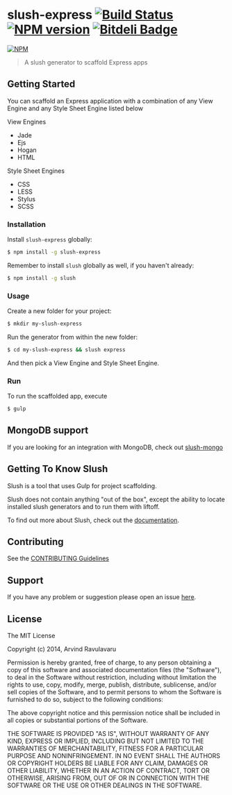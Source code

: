 # slush-express [![Build Status](https://secure.travis-ci.org/arvindr21/slush-express.png?branch=master)](https://travis-ci.org/arvindr21/slush-express) [![NPM version](https://badge-me.herokuapp.com/api/npm/slush-express.png)](http://badges.enytc.com/for/npm/slush-express) [![Bitdeli Badge](https://d2weczhvl823v0.cloudfront.net/arvindr21/slush-express/trend.png)](https://bitdeli.com/free "Bitdeli Badge")

[![NPM](https://nodei.co/npm/slush-express.png?downloads=true&stars=true)](https://nodei.co/npm/slush-express/)

> A slush generator to scaffold Express apps

## Getting Started

You can scaffold an Express application with a combination of any View Engine and any Style Sheet Engine listed below

View Engines
* Jade
* Ejs
* Hogan
* HTML

Style Sheet Engines
* CSS
* LESS
* Stylus
* SCSS

### Installation

Install `slush-express` globally:

```bash
$ npm install -g slush-express
```

Remember to install `slush` globally as well, if you haven't already:

```bash
$ npm install -g slush
```

### Usage

Create a new folder for your project:

```bash
$ mkdir my-slush-express
```

Run the generator from within the new folder:

```bash
$ cd my-slush-express && slush express
```

And then pick a View Engine and Style Sheet Engine.

### Run 
To run the scaffolded app, execute

```bash
$ gulp
```

## MongoDB support

If you are looking for an integration with MongoDB, check out [slush-mongo](https://www.npmjs.org/package/slush-mongo) 

## Getting To Know Slush

Slush is a tool that uses Gulp for project scaffolding.

Slush does not contain anything "out of the box", except the ability to locate installed slush generators and to run them with liftoff.

To find out more about Slush, check out the [documentation](https://github.com/klei/slush).

## Contributing

See the [CONTRIBUTING Guidelines](https://github.com/arvindr21/slush-express/blob/master/CONTRIBUTING.md)

## Support
If you have any problem or suggestion please open an issue [here](https://github.com/arvindr21/slush-express/issues).

## License 

The MIT License

Copyright (c) 2014, Arvind Ravulavaru

Permission is hereby granted, free of charge, to any person
obtaining a copy of this software and associated documentation
files (the "Software"), to deal in the Software without
restriction, including without limitation the rights to use,
copy, modify, merge, publish, distribute, sublicense, and/or sell
copies of the Software, and to permit persons to whom the
Software is furnished to do so, subject to the following
conditions:

The above copyright notice and this permission notice shall be
included in all copies or substantial portions of the Software.

THE SOFTWARE IS PROVIDED "AS IS", WITHOUT WARRANTY OF ANY KIND,
EXPRESS OR IMPLIED, INCLUDING BUT NOT LIMITED TO THE WARRANTIES
OF MERCHANTABILITY, FITNESS FOR A PARTICULAR PURPOSE AND
NONINFRINGEMENT. IN NO EVENT SHALL THE AUTHORS OR COPYRIGHT
HOLDERS BE LIABLE FOR ANY CLAIM, DAMAGES OR OTHER LIABILITY,
WHETHER IN AN ACTION OF CONTRACT, TORT OR OTHERWISE, ARISING
FROM, OUT OF OR IN CONNECTION WITH THE SOFTWARE OR THE USE OR
OTHER DEALINGS IN THE SOFTWARE.